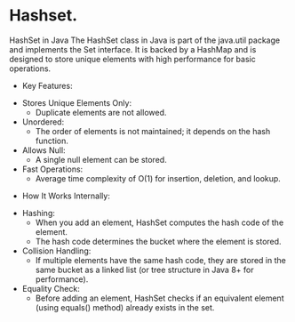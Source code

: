 # Hashset.

HashSet in Java
The HashSet class in Java is part of the java.util package and implements the Set interface. It is backed by a HashMap and is designed to store unique elements with high performance for basic operations.

* Key Features:
- Stores Unique Elements Only:
  - Duplicate elements are not allowed.
- Unordered:
  - The order of elements is not maintained; it depends on the hash function.
- Allows Null:
  - A single null element can be stored.
- Fast Operations:
  - Average time complexity of O(1) for insertion, deletion, and lookup.
* How It Works Internally:
- Hashing:
  - When you add an element, HashSet computes the hash code of the element.
  - The hash code determines the bucket where the element is stored.
- Collision Handling:
  - If multiple elements have the same hash code, they are stored in the same bucket as a linked list (or tree structure in Java 8+ for performance).
- Equality Check:
  - Before adding an element, HashSet checks if an equivalent element (using equals() method) already exists in the set.
